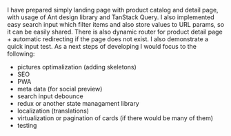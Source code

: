 I have prepared simply landing page with product catalog and detail page, with usage of
Ant design library and TanStack Query.
I also implemented easy search input which filter items and also store values to
URL params, so it can be easily shared. There is also dynamic router for product detail
page + automatic redirecting if the page does not exist. I also demonstrate a quick input test.
As a next steps of developing I would focus to the following:

- pictures optimalization (adding skeletons)
- SEO
- PWA
- meta data (for social preview)
- search input debounce
- redux or another state managament library
- localization (translations)
- virtualization or pagination of cards (if there would be many of them)
- testing
